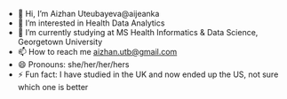 - 👋 Hi, I’m Aizhan Uteubayeva@aijeanka
- 👀 I’m interested in Health Data Analytics
- 🌱 I’m currently studying at MS Health Informatics & Data Science, Georgetown University
- 📫 How to reach me aizhan.utb@gmail.com
- 😄 Pronouns: she/her/her/hers
- ⚡ Fun fact: I have studied in the UK and now ended up the US, not sure which one is better

<!---
aijeanka/aijeanka is a ✨ special ✨ repository because its `README.md` (this file) appears on your GitHub profile.
You can click the Preview link to take a look at your changes.
--->
